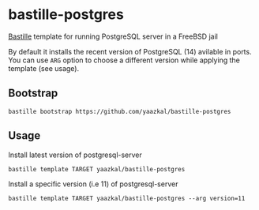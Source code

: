 # bastille-postgres
[Bastille](https://github.com/bastillebsd/bastille) template for running PostgreSQL server in a FreeBSD jail

By default it installs the recent version of PostgreSQL (14) avilable in ports. You can use `ARG` option to choose a different version while applying the template (see usage).

## Bootstrap

```shell
bastille bootstrap https://github.com/yaazkal/bastille-postgres
```

## Usage

Install latest version of postgresql-server

```shell
bastille template TARGET yaazkal/bastille-postgres
```

Install a specific version (i.e 11) of postgresql-server

```shell
bastille template TARGET yaazkal/bastille-postgres --arg version=11
```
